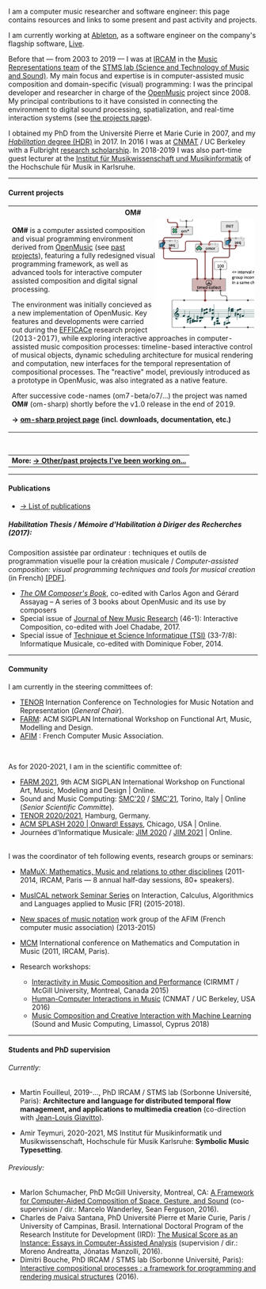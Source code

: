 

I am a computer music researcher and software engineer: this page contains resources and links to some present and past activity and projects.

I am currently working at <a href="http://www.ableton.com" target="_blank">Ableton</a>, as a software engineer on the company's flagship software, <a href="https://www.ableton.com/en/live/" target="_blank">Live</a>.

Before that — from 2003 to 2019 — I was at <a href="https://www.ircam.fr/recherche/" target="_blank">IRCAM</a> in the <a href="http://repmus.ircam.fr/bresson" target="_blank">Music Representations team</a> of the <a href="https://www.stms-lab.fr/" target="_blank">STMS lab (Science and Technology of Music and Sound)</a>. My main focus and expertise is in computer-assisted music composition and domain-specific (visual) programming: I was the principal developer and researcher in charge of the <a href="https://openmusic-project.github.io/" target="_blank">OpenMusic</a> project since 2008. My principal contributions to it have consisted in connecting the environment to digital sound processing, spatialization, and real-time interaction systems (see <a href="projects#om">the projects page</a>). 

I obtained my PhD from the Université Pierre et Marie Curie in 2007, and my [_Habilitation_ degree (HDR)]((https://hal.archives-ouvertes.fr/tel-01525998/)) in 2017.
In 2016 I was at [CNMAT](http://www.cnmat.berkeley.edu/) / UC Berkeley with a Fulbright [research scholarship](http://www.cnmat.berkeley.edu/projects/jean-bresson-interactive-visual-programming-systems-music-composition). 
In 2018-2019 I was also part-time guest lecturer at the [Institut für Musikwissenschaft und Musikinformatik](http://www.hfm-karlsruhe.de/imwi/index.htm) of the Hochschule für Musik in Karlsruhe. 


-----

#### Current projects


<table class="project">
<tr><th>OM#</th></tr>
<tr><td>
<img src="images/om-sharp.png" width="200" align="right"/>
<p>
<b>OM#</b> is a computer assisted composition and visual programming environment derived from <a href="https://openmusic-project.github.io/" target="_blank">OpenMusic</a> (see <a href="projects#om">past projects</a>), featuring a fully redesigned visual programming framework, as well as advanced tools for interactive computer assisted composition and digital signal processing.
</p>
<p>
The environment was initially concieved as a new implementation of OpenMusic. Key features and developments were carried out during the <a href="http://repmus.ircam.fr/efficace/" target="_blank">EFFICACe</a> research project (2013-2017), while exploring interactive approaches in computer-assisted music composition processes: timeline-based interactive control of musical objects, dynamic scheduling architecture for musical rendering and computation, new interfaces for the temporal representation of compositional processes.
The "reactive" model, previously introduced as a prototype in OpenMusic, was also integrated as a native feature.
</p>
<p>
After successive code-names (om7-beta/o7/...) the project was named <b>OM#</b> (om-sharp) shortly before the v1.0 release in the end of 2019.
</p>

<b>&rarr; <a href="https://cac-t-u-s.github.io/om-sharp/">om-sharp project page</a> (incl. downloads, documentation, etc.)</b>
</td></tr></table>


<br>

<table class="project">
<tr><td>
<b>More: <a href="projects">&rarr; Other/past projects I've been working on...</a></b>
</td></tr></table>

-----
#### Publications

- [&rarr; List of publications](publi)

<!-- 
- [Habilitation thesis](https://hal.archives-ouvertes.fr/tel-01525998/) [In French]: _Composition assistée par ordinateur : techniques et outils de programmation visuelle pour la création musicale_.
-->

<!-- _Computer-assisted composition: visual programming techniques and tools for musical creation_ -->

##### Habilitation Thesis / _Mémoire d'Habilitation à Diriger des Recherches_ (2017):       
Composition assistée par ordinateur : techniques et outils de programmation visuelle pour la création musicale /
_Computer-assisted composition: visual programming techniques and tools for musical creation_ (in French) [[PDF]](https://hal.archives-ouvertes.fr/tel-01525998/).

<!-- \| [Support materials](http://repmus.ircam.fr/bresson/hdr). -->


- _[The OM Composer's Book](http://repmus.ircam.fr/openmusic/ombook)_, co-edited with Carlos Agon and Gérard Assayag – A series of 3 books about OpenMusic and its use by composers
- Special issue of [Journal of New Music Research](http://www.tandfonline.com/toc/nnmr20/46/1) (46-1): Interactive Composition, co-edited with Joel Chadabe, 2017.
- Special issue of [Technique et Science Informatique (TSI)](https://tsi.revuesonline.com/resnum.jsp?editionId=1887&Submit2.x=18&Submit2.y=11) (33-7/8): Informatique Musicale, co-edited with Dominique Fober, 2014.


-----

#### Community 

I am currently in the steering committees of:

- [TENOR](https://www.tenor-conference.org) Internation Conference on Technologies for Music Notation and Representation (_General Chair_).
- [FARM](https://functional-art.org): ACM SIGPLAN International Workshop on Functional Art, Music, Modelling and Design.
- [AFIM](http://afim-asso.org) : French Computer Music Association.

<br>

As for 2020-2021, I am in the scientific committee of:     

- [FARM 2021](https://functional-art.org/2021/), 9th ACM SIGPLAN International Workshop on Functional Art, Music, Modeling and Design \| Online.
- Sound and Music Computing: [SMC'20](https://smc2020torino.it/uk/) / [SMC'21](https://smc2021conference.org/), Torino, Italy \| Online (_Senior Scientific Committe_).
- [TENOR 2020/2021](https://tenor2021.hfmt-hamburg.de/), Hamburg, Germany.
- [ACM SPLASH 2020 \| Onward! Essays](https://2020.splashcon.org/track/splash-2020-Onward-Essays), Chicago, USA \| Online.
- Journées d'Informatique Musicale: [JIM 2020](https://jim2020.sciencesconf.org/) / [JIM 2021](https://jim2021.sciencesconf.org/) \| Online.

<br>
I was the coordinator of teh following events, research groups or seminars:    

- [MaMuX: Mathematics, Music and relations to other disciplines](http://repmus.ircam.fr/mamux/) (2011-2014, IRCAM, Paris — 8 annual half-day sessions, 80+ speakers).
- [MusICAL network Seminar Series](http://repmus.ircam.fr/musical/) on Interaction, Calculus, Algorithmics and Languages applied to Music \[FR\] (2015-2018).
- [New spaces of music notation](http://notation.afim-asso.org/) work group of the AFIM (French computer music association) (2013-2015)
- [MCM]() International conference on Mathematics and Computation in Music (2011, IRCAM, Paris).

- Research workshops: 
  - [Interactivity in Music Composition and Performance](http://repmus.ircam.fr/efficace/events/workshop-cirmmt) (CIRMMT / McGill University, Montreal, Canada 2015)
  - [Human-Computer Interactions in Music](http://repmus.ircam.fr/efficace/events/workshop-berkeley) (CNMAT / UC Berkeley, USA 2016)
  - [Music Composition and Creative Interaction with Machine Learning](http://repmus.ircam.fr/paco/workshop-smc) (Sound and Music Computing, Limassol, Cyprus 2018)


-----

#### Students and PhD supervision

###### Currently:

- Martin Fouilleul, 2019-..., PhD IRCAM / STMS lab (Sorbonne Université, Paris): **Architecture and language for distributed temporal flow management, and applications to multimedia creation** (co-direction with [Jean-Louis Giavitto](http://repmus.ircam.fr/giavitto)).

- Amir Teymuri, 2020-2021, MS Institut für Musikinformatik und Musikwissenschaft, Hochschule für Musik Karlsruhe: **Symbolic Music Typesetting**.


<!--
- Antoine Caillon,  PhD IRCAM / STMS lab (Sorbonne Université, Paris): _Hierarchical temporal learning​ for multi-instrument and orchestral audio synthesis_ (co-direction with P. Esling).
-->

###### Previously:

- Marlon Schumacher, PhD McGill University, Montreal, CA: [A Framework for Computer-Aided Composition of Space, Gesture, and Sound](https://hal.archives-ouvertes.fr/tel-01491794/) (co-supervision / dir.: Marcelo Wanderley, Sean Ferguson, 2016).
- Charles de Paiva Santana, PhD Université Pierre et Marie Curie, Paris / University of Campinas, Brasil. International Doctoral Program of the Research Institute for Development (IRD): [The Musical Score as an Instance: Essays in Computer-Assisted Analysis](http://repositorio.unicamp.br/jspui/handle/REPOSIP/330294) (supervision / dir.: Moreno Andreatta, Jônatas Manzolli, 2016).
- Dimitri Bouche, PhD IRCAM / STMS lab (Sorbonne Université, Paris): [Interactive compositional processes : a framework for programming and rendering musical structures](https://tel.archives-ouvertes.fr/tel-01524393/) (2016).


<!-- Here is a [list of former students and researchers I have supervised](supervision).-->


